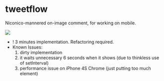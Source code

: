 tweetflow
=========

Niconico-mannered on-image comment, for working on mobile.

![](https://dl.dropboxusercontent.com/u/7817937/github/tweetflow.gif)

- ! 3 minutes implementation. Refactoring required.
- Known Issues:
  1. dirty implementation
  2. it waits unnecessary 6 seconds when it shows (due to thinkless use of setInterval)
  3. performance issue on iPhone 4S Chrome (just putting too much element)
